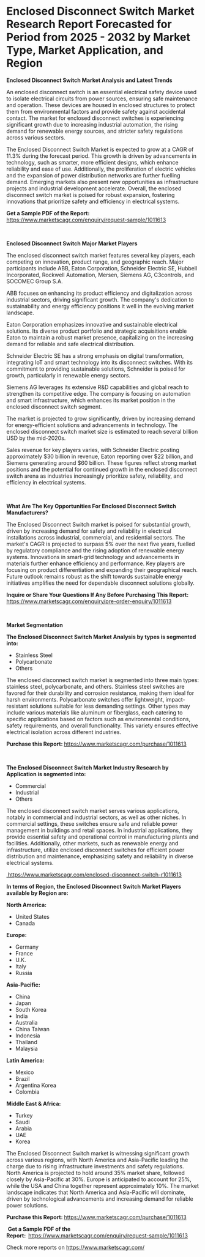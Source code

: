 <p><h1>Enclosed Disconnect Switch Market Research Report Forecasted for Period from 2025 -  2032 by Market Type, Market Application, and Region</h1></p><p><strong>Enclosed Disconnect Switch Market Analysis and Latest Trends</strong></p>
<p><p>An enclosed disconnect switch is an essential electrical safety device used to isolate electrical circuits from power sources, ensuring safe maintenance and operation. These devices are housed in enclosed structures to protect them from environmental factors and provide safety against accidental contact. The market for enclosed disconnect switches is experiencing significant growth due to increasing industrial automation, the rising demand for renewable energy sources, and stricter safety regulations across various sectors. </p><p>The Enclosed Disconnect Switch Market is expected to grow at a CAGR of 11.3% during the forecast period. This growth is driven by advancements in technology, such as smarter, more efficient designs, which enhance reliability and ease of use. Additionally, the proliferation of electric vehicles and the expansion of power distribution networks are further fuelling demand. Emerging markets also present new opportunities as infrastructure projects and industrial development accelerate. Overall, the enclosed disconnect switch market is poised for robust expansion, fostering innovations that prioritize safety and efficiency in electrical systems.</p></p>
<p><strong>Get a Sample PDF of the Report:&nbsp;</strong> <a href="https://www.marketscagr.com/enquiry/request-sample/1011613?utm_campaign=3442&utm_medium=2&utm_source=Github&utm_content=ia&utm_term=11042025&utm_id=enclosed-disconnect-switch">https://www.marketscagr.com/enquiry/request-sample/1011613</a></p>
<p>&nbsp;</p>
<p><strong>Enclosed Disconnect Switch Major Market Players</strong></p>
<p><p>The enclosed disconnect switch market features several key players, each competing on innovation, product range, and geographic reach. Major participants include ABB, Eaton Corporation, Schneider Electric SE, Hubbell Incorporated, Rockwell Automation, Mersen, Siemens AG, C3controls, and SOCOMEC Group S.A.</p><p>ABB focuses on enhancing its product efficiency and digitalization across industrial sectors, driving significant growth. The company's dedication to sustainability and energy efficiency positions it well in the evolving market landscape.</p><p>Eaton Corporation emphasizes innovative and sustainable electrical solutions. Its diverse product portfolio and strategic acquisitions enable Eaton to maintain a robust market presence, capitalizing on the increasing demand for reliable and safe electrical distribution.</p><p>Schneider Electric SE has a strong emphasis on digital transformation, integrating IoT and smart technology into its disconnect switches. With its commitment to providing sustainable solutions, Schneider is poised for growth, particularly in renewable energy sectors.</p><p>Siemens AG leverages its extensive R&D capabilities and global reach to strengthen its competitive edge. The company is focusing on automation and smart infrastructure, which enhances its market position in the enclosed disconnect switch segment.</p><p>The market is projected to grow significantly, driven by increasing demand for energy-efficient solutions and advancements in technology. The enclosed disconnect switch market size is estimated to reach several billion USD by the mid-2020s.</p><p>Sales revenue for key players varies, with Schneider Electric posting approximately $30 billion in revenue, Eaton reporting over $22 billion, and Siemens generating around $60 billion. These figures reflect strong market positions and the potential for continued growth in the enclosed disconnect switch arena as industries increasingly prioritize safety, reliability, and efficiency in electrical systems.</p></p>
<p>&nbsp;</p>
<p><strong>What Are The Key Opportunities For Enclosed Disconnect Switch Manufacturers?</strong></p>
<p><p>The Enclosed Disconnect Switch market is poised for substantial growth, driven by increasing demand for safety and reliability in electrical installations across industrial, commercial, and residential sectors. The market's CAGR is projected to surpass 5% over the next five years, fuelled by regulatory compliance and the rising adoption of renewable energy systems. Innovations in smart-grid technology and advancements in materials further enhance efficiency and performance. Key players are focusing on product differentiation and expanding their geographical reach. Future outlook remains robust as the shift towards sustainable energy initiatives amplifies the need for dependable disconnect solutions globally.</p></p>
<p><strong>Inquire or Share Your Questions If Any Before Purchasing This Report:</strong> <a href="https://www.marketscagr.com/enquiry/pre-order-enquiry/1011613?utm_campaign=3442&utm_medium=2&utm_source=Github&utm_content=ia&utm_term=11042025&utm_id=enclosed-disconnect-switch">https://www.marketscagr.com/enquiry/pre-order-enquiry/1011613</a></p>
<p>&nbsp;</p>
<p><strong>Market Segmentation</strong></p>
<p><strong>The Enclosed Disconnect Switch Market Analysis by types is segmented into:</strong></p>
<p><ul><li>Stainless Steel</li><li>Polycarbonate</li><li>Others</li></ul></p>
<p><p>The enclosed disconnect switch market is segmented into three main types: stainless steel, polycarbonate, and others. Stainless steel switches are favored for their durability and corrosion resistance, making them ideal for harsh environments. Polycarbonate switches offer lightweight, impact-resistant solutions suitable for less demanding settings. Other types may include various materials like aluminum or fiberglass, each catering to specific applications based on factors such as environmental conditions, safety requirements, and overall functionality. This variety ensures effective electrical isolation across different industries.</p></p>
<p><strong>Purchase this Report:&nbsp;</strong><a href="https://www.marketscagr.com/purchase/1011613?utm_campaign=3442&utm_medium=2&utm_source=Github&utm_content=ia&utm_term=11042025&utm_id=enclosed-disconnect-switch">https://www.marketscagr.com/purchase/1011613</a></p>
<p>&nbsp;</p>
<p><strong>The Enclosed Disconnect Switch Market Industry Research by Application is segmented into:</strong></p>
<p><ul><li>Commercial</li><li>Industrial</li><li>Others</li></ul></p>
<p><p>The enclosed disconnect switch market serves various applications, notably in commercial and industrial sectors, as well as other niches. In commercial settings, these switches ensure safe and reliable power management in buildings and retail spaces. In industrial applications, they provide essential safety and operational control in manufacturing plants and facilities. Additionally, other markets, such as renewable energy and infrastructure, utilize enclosed disconnect switches for efficient power distribution and maintenance, emphasizing safety and reliability in diverse electrical systems.</p></p>
<p><a href="https://www.marketscagr.com/enclosed-disconnect-switch-r1011613?utm_campaign=3442&utm_medium=2&utm_source=Github&utm_content=ia&utm_term=11042025&utm_id=enclosed-disconnect-switch">&nbsp;https://www.marketscagr.com/enclosed-disconnect-switch-r1011613</a></p>
<p><strong>In terms of Region, the Enclosed Disconnect Switch Market Players available by Region are:</strong></p>
<p>
    <p> <strong> North America: </strong>
        <ul>
            <li>United States</li>
            <li>Canada</li>
        </ul>
        </p> 
    <p> <strong> Europe: </strong>
        <ul>
            <li>Germany</li>
            <li>France</li>
            <li>U.K.</li>
            <li>Italy</li>
            <li>Russia</li>
        </ul>
        </p> 
    <p> <strong> Asia-Pacific: </strong>
        <ul>
            <li>China</li>
            <li>Japan</li>
            <li>South Korea</li>
            <li>India</li>
            <li>Australia</li>
            <li>China Taiwan</li>
            <li>Indonesia</li>
            <li>Thailand</li>
            <li>Malaysia</li>
        </ul>
        </p> 
    <p> <strong> Latin America: </strong>
        <ul>
            <li>Mexico</li>
            <li>Brazil</li>
            <li>Argentina Korea</li>
            <li>Colombia</li>
        </ul>
        </p> 
    <p> <strong> Middle East & Africa: </strong>
        <ul>
            <li>Turkey</li>
            <li>Saudi</li>
            <li>Arabia</li>
            <li>UAE</li>
            <li>Korea</li>
        </ul>
    </p>
    </p>
<p><p>The Enclosed Disconnect Switch market is witnessing significant growth across various regions, with North America and Asia-Pacific leading the charge due to rising infrastructure investments and safety regulations. North America is projected to hold around 35% market share, followed closely by Asia-Pacific at 30%. Europe is anticipated to account for 25%, while the USA and China together represent approximately 10%. The market landscape indicates that North America and Asia-Pacific will dominate, driven by technological advancements and increasing demand for reliable power solutions.</p></p>
<p><strong>Purchase this Report: </strong><a href="https://www.marketscagr.com/purchase/1011613?utm_campaign=3442&utm_medium=2&utm_source=Github&utm_content=ia&utm_term=11042025&utm_id=enclosed-disconnect-switch">https://www.marketscagr.com/purchase/1011613</a></p>
<p>&nbsp;<strong>Get a Sample PDF of the Report:&nbsp;&nbsp;</strong><a href="https://www.marketscagr.com/enquiry/request-sample/1011613?utm_campaign=3442&utm_medium=2&utm_source=Github&utm_content=ia&utm_term=11042025&utm_id=enclosed-disconnect-switch">https://www.marketscagr.com/enquiry/request-sample/1011613</a></p>
<p><strong></strong></p>
<p>Check more reports on <a href="https://www.marketscagr.com/?utm_campaign=3442&utm_medium=2&utm_source=Github&utm_content=ia&utm_term=11042025&utm_id=enclosed-disconnect-switch">https://www.marketscagr.com/</a></p>